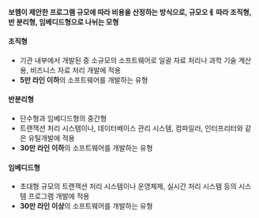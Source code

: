 #### 보헴이 제안한 프로그램 규모에 따라 비용을 산정하는 방식으로, 규모오ㅔ 따라 조직형, 반 분리형, 임베디드형으로 나뉘는 모형
#### 조직형
- 기관 내부에서 개발된 중 소규모의 소프트웨어로 일괄 자료 처리나 과학 기술 계산용, 비즈니스 자료 처리 개발에 적용
- **5만 라인 이하**의  소프트웨어를 개발하는 유형
#### 반분리형
- 단수형과 임베디드형의 중간형
- 트랜잭션 처리 시스템이나, 데이터베이스 관리 시스템, 컴파일러, 인터프리터와 같은 유틸개발에 적용
- **30만 라인 이하**의 소프트웨어를 개발하는 유형
#### 임베디드형
- 초대형 규모의 트랜잭션 처리 시스템이나 운영체제, 실시간 처리 시스템 등의 시스템 프로그램 개발에 적용
- **30만 라인 이상**의 소프트웨어를 개발하는 유형